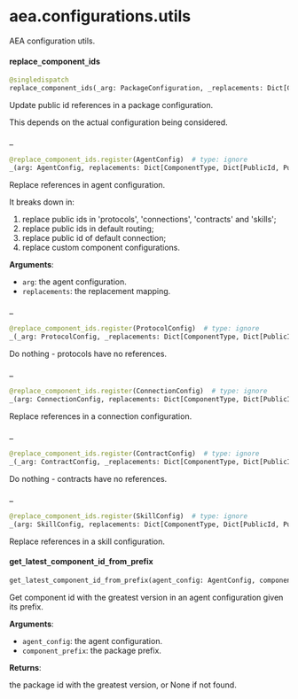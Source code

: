 <a name="aea.configurations.utils"></a>
# aea.configurations.utils

AEA configuration utils.

<a name="aea.configurations.utils.replace_component_ids"></a>
#### replace`_`component`_`ids

```python
@singledispatch
replace_component_ids(_arg: PackageConfiguration, _replacements: Dict[ComponentType, Dict[PublicId, PublicId]]) -> None
```

Update public id references in a package configuration.

This depends on the actual configuration being considered.

<a name="aea.configurations.utils._"></a>
#### `_`

```python
@replace_component_ids.register(AgentConfig)  # type: ignore
_(arg: AgentConfig, replacements: Dict[ComponentType, Dict[PublicId, PublicId]]) -> None
```

Replace references in agent configuration.

It breaks down in:
1) replace public ids in 'protocols', 'connections', 'contracts' and 'skills';
2) replace public ids in default routing;
3) replace public id of default connection;
4) replace custom component configurations.

**Arguments**:

- `arg`: the agent configuration.
- `replacements`: the replacement mapping.

<a name="aea.configurations.utils._"></a>
#### `_`

```python
@replace_component_ids.register(ProtocolConfig)  # type: ignore
_(_arg: ProtocolConfig, _replacements: Dict[ComponentType, Dict[PublicId, PublicId]]) -> None
```

Do nothing - protocols have no references.

<a name="aea.configurations.utils._"></a>
#### `_`

```python
@replace_component_ids.register(ConnectionConfig)  # type: ignore
_(arg: ConnectionConfig, replacements: Dict[ComponentType, Dict[PublicId, PublicId]]) -> None
```

Replace references in a connection configuration.

<a name="aea.configurations.utils._"></a>
#### `_`

```python
@replace_component_ids.register(ContractConfig)  # type: ignore
_(_arg: ContractConfig, _replacements: Dict[ComponentType, Dict[PublicId, PublicId]]) -> None
```

Do nothing - contracts have no references.

<a name="aea.configurations.utils._"></a>
#### `_`

```python
@replace_component_ids.register(SkillConfig)  # type: ignore
_(arg: SkillConfig, replacements: Dict[ComponentType, Dict[PublicId, PublicId]]) -> None
```

Replace references in a skill configuration.

<a name="aea.configurations.utils.get_latest_component_id_from_prefix"></a>
#### get`_`latest`_`component`_`id`_`from`_`prefix

```python
get_latest_component_id_from_prefix(agent_config: AgentConfig, component_prefix: PackageIdPrefix) -> Optional[ComponentId]
```

Get component id with the greatest version in an agent configuration given its prefix.

**Arguments**:

- `agent_config`: the agent configuration.
- `component_prefix`: the package prefix.

**Returns**:

the package id with the greatest version, or None if not found.

